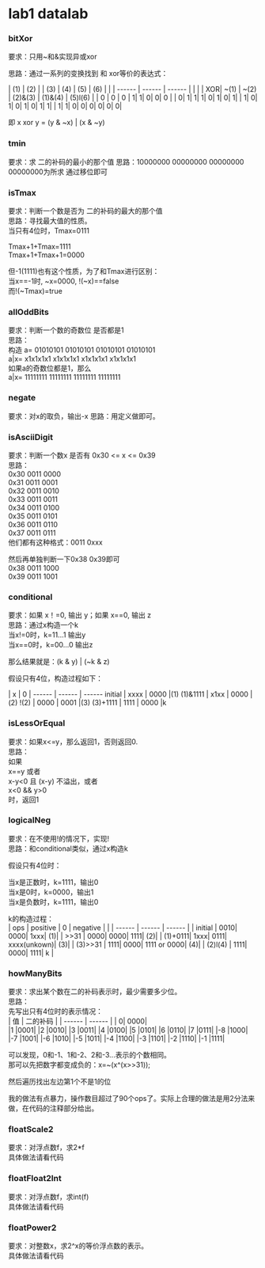 # lab1 datalab

### bitXor
要求：只用~和&实现异或xor

思路：通过一系列的变换找到 和 xor等价的表达式：

| (1)   | (2)   | |    (3)   | (4)   |   (5)   |  (6) |  | 
| ------ | ------ | ------ |
|     |     | XOR|    ~(1)   | ~(2)   |    (2)&(3)     |  (1)&(4) | (5)l(6)  | 
|  0  |   0 |    0 |    1|     1|       0|          0|         0 |
 |    0|     1|     1|     1|     0|       1|          0|         1|
 |    1|     0|     1|     0|     1|       0|          1|         1|
 |    1|     1|     0|     0|     0|       0|          0|         0|

即  x xor y = (y & ~x) | (x & ~y)

### tmin
要求：求 二的补码的最小的那个值
思路：10000000 00000000 00000000 00000000为所求
通过移位即可

### isTmax
要求：判断一个数是否为 二的补码的最大的那个值  
思路：寻找最大值的性质。  
当只有4位时，Tmax=0111  

Tmax+1+Tmax=1111  
Tmax+1+Tmax+1=0000  
 
但-1(1111)也有这个性质，为了和Tmax进行区别：  
当x==-1时, ~x=0000, !(~x)==false  
而!(~Tmax)=true  
 
### allOddBits
要求：判断一个数的奇数位 是否都是1  
思路：  
构造 a=   01010101 01010101 01010101 01010101  
    a|x= x1x1x1x1 x1x1x1x1 x1x1x1x1 x1x1x1x1  
如果a的奇数位都是1，那么  
    a|x= 11111111 11111111 11111111 11111111  

### negate
要求：对x的取负，输出-x
思路：用定义做即可。

### isAsciiDigit
要求：判断一个数x 是否有 0x30 <= x <= 0x39  
思路：  
0x30   0011 0000  
0x31   0011 0001  
0x32   0011 0010  
0x33   0011 0011  
0x34   0011 0100  
0x35   0011 0101  
0x36   0011 0110  
0x37   0011 0111  
他们都有这种格式：0011 0xxx   
 
然后再单独判断一下0x38 0x39即可  
0x38   0011 1000  
0x39   0011 1001  


### conditional
要求：如果 x！=0, 输出 y；如果 x==0, 输出 z  
思路：通过x构造一个k  
当x!=0时，k=11...1 输出y  
当x==0时，k=00...0 输出z  

那么结果就是：(k & y) | (~k & z)  

假设只有4位，构造过程如下：  

   | x | 0 | 
 ------ | ------ | ------ 
 initial | xxxx | 0000 |(1)
 (1)&1111 | x1xx | 0000 |(2)
 !(2)  | 0000 | 0001 |(3)
 (3)+1111 | 1111 | 0000 |k

### isLessOrEqual
要求：如果x<=y，那么返回1，否则返回0.  
思路：  
如果  
x==y 或者  
x-y<0 且 (x-y) 不溢出，或者  
x<0 && y>0  
时，返回1  

### logicalNeg
要求：在不使用!的情况下，实现!  
思路：和conditional类似，通过x构造k  

假设只有4位时：  

当x是正数时，k=1111，输出0  
当x是0时，k=0000，输出1  
当x是负数时，k=1111，输出0  

k的构造过程：  
| ops | positive | 0 | negative |   |
| ------ | ------ | ------ |
|  initial |   0010|         0000|      1xxx|             (1)|
|  >>31    |   0000|         0000|      1111|             (2)|
 |  (1)+0111|   1xxx|         0111|      xxxx(unkown)|     (3)|
 |  (3)>>31 |   1111|         0000|      1111 or 0000|     (4)|
 |  (2)l(4) |   1111|         0000|      1111|             k  | 

### howManyBits
要求：求出某个数在二的补码表示时，最少需要多少位。  
思路：  
先写出只有4位时的表示情况：  
| 值 | 二的补码 |
| ------ | ------ |
| 0|	0000|  
|1	|0001|
|2	|0010|
|3	|0011|
|4	|0100|
|5	|0101|
|6	|0110|
|7	|0111|
|-8	|1000|
|-7	|1001|
|-6	|1010|
|-5	|1011|
|-4	|1100|
|-3	|1101|
|-2	|1110|
|-1	|1111|

可以发现，0和-1、1和-2、2和-3...表示的个数相同。  
那可以先把数字都变成负的：x=~(x^(x>>31));  

然后遍历找出左边第1个不是1的位  

我的做法有点暴力，操作数目超过了90个ops了。实际上合理的做法是用2分法来做，在代码的注释部分给出。  


### floatScale2
要求：对浮点数f，求2*f  
具体做法请看代码  
### floatFloat2Int  
要求：对浮点数f，求int(f)  
具体做法请看代码  
### floatPower2  
要求：对整数x，求2^x的等价浮点数的表示。  
具体做法请看代码  

